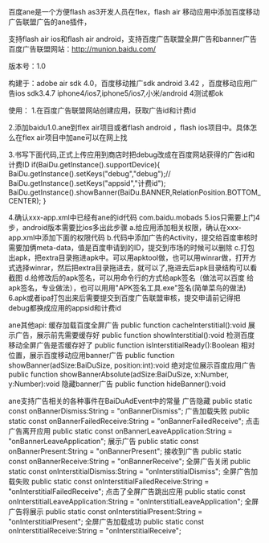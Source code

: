 百度ane是一个方便flash as3开发人员在flex，flash air 移动应用中添加百度移动广告联盟广告的ane插件，

支持flash air ios和flash air android，支持百度广告联盟全屏广告和banner广告
百度广告联盟网站：http://munion.baidu.com/

版本号：1.0

构建于：adobe air sdk 4.0，百度移动推广sdk android 3.42 ，百度移动应用广告ios sdk3.4.7
iphone4/ios7,iphone5/ios7,小米/android 4测试都ok


使用：
1.在百度广告联盟网站创建应用，获取广告id和计费id

2.添加baidu1.0.ane到flex air项目或者flash android ，flash ios项目中。具体怎么在flex
air项目中加ane可以在网上找

3.书写下面代码,正式上传应用到商店时把debug改成在百度网站获得的广告id和计费ID
if(BaiDu.getInstance().supportDevice){
	BaiDu.getInstance().setKeys("debug","debug");//	BaiDu.getInstance().setKeys("appsid","计费id");
	BaiDu.getInstance().showBanner(BaiDu.BANNER,RelationPosition.BOTTOM_CENTER);
}

4.确认xxx-app.xml中已经有ane的id代码
 <extensionID>com.baidu.mobads</extensionID>
5.ios只需要上门4步，android版本需要比ios多出此步骤
     a.给应用添加相关权限，确认在xxx-app.xml中添加下面的权限代码
            <uses-permission android:name="android.permission.INTERNET"/>
	    <uses-permission android:name="android.permission.WRITE_EXTERNAL_STORAGE"/>
	    <uses-permission android:name="android.permission.READ_PHONE_STATE"/>
	    <uses-permission android:name="android.permission.ACCESS_NETWORK_STATE"/>
	    <uses-permission android:name="android.permission.ACCESS_WIFI_STATE"/>
	    <uses-permission android:name="android.permission.ACCESS_COARSE_LOCATION"/>
     b.代码中添加广告的Activity，提交给百度审核时需要加俩meta-data，值是百度申请到的ID，提交到市场的时候可以删除
        <application>
    	<meta-data android:name="BaiduMobAd_APP_ID" android:value="debug" /> 
	<meta-data android:name="BaiduMobAd_APP_SEC" android:value="debug" />
  	 <activity android:name="com.baidu.mobads.AppActivity" android:configChanges="keyboard|keyboardHidden|orientation"/> 
	</application>
     c.打包出apk，把extra目录拖进apk中。可以用apktool做，也可以用winrar做，打开方式选择winrar，然后把extra目录拖进去，就可以了,拖进去后apk目录结构可以看截图
     d.给修改后的apk签名，可以用命令行的方式给apk签名（做法可以百度 给apk签名，专业做法），也可以用用"APK签名工具.exe"签名(简单菜鸟的做法)
6.apk或者ipa打包出来后需要提交到百度广告联盟审核，提交申请前记得把debug都换成应用的appsid和计费id

ane其他api:
缓存加载百度全屏广告
public function cacheInterstitial():void
展示广告，展示前先需要缓存好
public function showInterstitial():void
检测百度移动全屏广告是否缓存好了
public function isInterstitialReady():Boolean
相对位置，展示百度移动应用banner广告
public function showBanner(adSize:BaiDuSize, position:int):void
绝对定位展示百度应用广告
public function showBannerAbsolute(adSize:BaiDuSize, x:Number, y:Number):void
隐藏banner广告
public function hideBanner():void

ane支持广告相关的各种事件在BaiDuAdEvent中的常量
广告隐藏
public static const onBannerDismiss:String = "onBannerDismiss";
广告加载失败
public static const onBannerFailedReceive:String = "onBannerFailedReceive";
点击广告离开应用
public static const onBannerLeaveApplication:String = "onBannerLeaveApplication";
展示广告
public static const onBannerPresent:String = "onBannerPresent";
接收到广告
public static const onBannerReceive:String = "onBannerReceive";
全屏广告关闭
public static const onInterstitialDismiss:String = "onInterstitialDismiss";
全屏广告加载失败
public static const onInterstitialFailedReceive:String = "onInterstitialFailedReceive";
点击了全屏广告跳出应用
public static const onInterstitialLeaveApplication:String = "onInterstitialLeaveApplication";
全屏广告将展示
public static const onInterstitialPresent:String = "onInterstitialPresent";
全屏广告加载成功
public static const onInterstitialReceive:String = "onInterstitialReceive";
